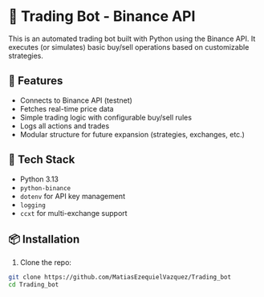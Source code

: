 # 🤖 Trading Bot - Binance API

This is an automated trading bot built with Python using the Binance API. It executes (or simulates) basic buy/sell operations based on customizable strategies.

## 📌 Features

- Connects to Binance API (testnet)
- Fetches real-time price data
- Simple trading logic with configurable buy/sell rules
- Logs all actions and trades
- Modular structure for future expansion (strategies, exchanges, etc.)

## 🚀 Tech Stack

- Python 3.13
- `python-binance`
- `dotenv` for API key management
- `logging`
- `ccxt` for multi-exchange support

## 📦 Installation

1. Clone the repo:
```bash
git clone https://github.com/MatiasEzequielVazquez/Trading_bot
cd Trading_bot
